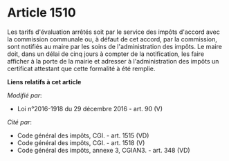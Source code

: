 # Article 1510

Les tarifs d'évaluation arrêtés soit par le service des impôts d'accord avec la commission communale ou, à défaut de cet
accord, par la commission, sont notifiés au maire par les soins de l'administration des impôts. Le maire doit, dans un délai
de cinq jours à compter de la notification, les faire afficher à la porte de la mairie et adresser à l'administration des
impôts un certificat attestant que cette formalité à été remplie.

**Liens relatifs à cet article**

_Modifié par_:

  - Loi n°2016-1918 du 29 décembre 2016 - art. 90 (V)

_Cité par_:

  - Code général des impôts, CGI. - art. 1515 (VD)
  - Code général des impôts, CGI. - art. 1518 (V)
  - Code général des impôts, annexe 3, CGIAN3. - art. 348 (VD)
